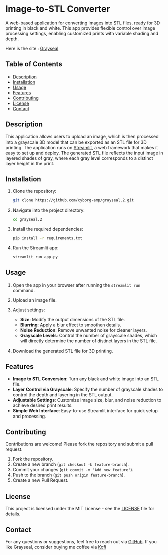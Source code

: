 # Image-to-STL Converter

A web-based application for converting images into STL files, ready for 3D printing in black and white. This app provides flexible control over image processing settings, enabling customized prints with variable shading and depth.

Here is the site : [Grayseal](https://grayseal.streamlit.app)


## Table of Contents
- [Description](#description)
- [Installation](#installation)
- [Usage](#usage)
- [Features](#features)
- [Contributing](#contributing)
- [License](#license)
- [Contact](#contact)

## Description

This application allows users to upload an image, which is then processed into a grayscale 3D model that can be exported as an STL file for 3D printing. The application runs on [Streamlit](https://streamlit.io/), a web framework that makes it easy to set up and deploy. The generated STL file reflects the input image in layered shades of gray, where each gray level corresponds to a distinct layer height in the print.

## Installation

1. Clone the repository:
    ```bash
    git clone https://github.com/cyborg-amp/grayseal.2.git
    ```
2. Navigate into the project directory:
    ```bash
    cd grayseal.2
    ```
3. Install the required dependencies:
    ```bash
    pip install -r requirements.txt
    ```

4. Run the Streamlit app:
    ```bash
    streamlit run app.py
    ```

## Usage

1. Open the app in your browser after running the `streamlit run` command.
2. Upload an image file.
3. Adjust settings:
   - **Size**: Modify the output dimensions of the STL file.
   - **Blurring**: Apply a blur effect to smoothen details.
   - **Noise Reduction**: Remove unwanted noise for cleaner layers.
   - **Grayscale Levels**: Control the number of grayscale shades, which will directly determine the number of distinct layers in the STL file.
   
4. Download the generated STL file for 3D printing.

## Features

- **Image to STL Conversion**: Turn any black and white image into an STL file.
- **Layer Control via Grayscale**: Specify the number of grayscale shades to control the depth and layering in the STL output.
- **Adjustable Settings**: Customize image size, blur, and noise reduction to achieve desired print results.
- **Simple Web Interface**: Easy-to-use Streamlit interface for quick setup and processing.

## Contributing

Contributions are welcome! Please fork the repository and submit a pull request.

1. Fork the repository.
2. Create a new branch (`git checkout -b feature-branch`).
3. Commit your changes (`git commit -m 'Add new feature'`).
4. Push to the branch (`git push origin feature-branch`).
5. Create a new Pull Request.

## License

This project is licensed under the MIT License - see the [LICENSE](LICENSE) file for details.

## Contact

For any questions or suggestions, feel free to reach out via [GitHub](https://github.com/cyborg-amp).
If you like Grayseal, consider buying me coffee via [Kofi](https://ko-fi.com/)
